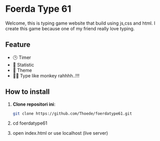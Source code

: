 # Foerda Type 61

Welcome, this is typing game website that build using js,css and html. I create this game because one of my friend really love typing.

## Feature

- 🕒 Timer
- 📝 Statistic
- 🎨 Theme
- 👨‍💻 Type like monkey rahhhh..!!!

## How to install

1. **Clone repositori ini**:
   ```bash
   git clone https://github.com/Thoede/foerdatype61.git

2. cd foerdatype61

3. open index.html or use localhost (live server)
